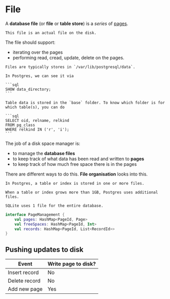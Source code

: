 # File

A **database file** (or **file** or **table store**) is a _series_ of [pages](page.md).

~~~admonish note
This file is an actual file on the disk.
~~~

The file should support:
* iterating over the pages
* performing read, cread, update, delete on the pages.

~~~admonish example
Files are typically stores in `/var/lib/postgresql/data`.

In Postgres, we can see it via

```sql
SHOW data_directory;
```

Table data is stored in the `base` folder. To know which folder is for which table(s), you can do

```sql
SELECT oid, relname, relkind
FROM pg_class
WHERE relkind IN ('r', 'i');
```
~~~

The job of a disk space manager is:
* to manage the **database files**
* to keep track of what data has been read and written to **pages**
* to keep track of how much free space there is in the pages

There are different ways to do this. **File organisation** looks into this.

~~~admonish example title="Postgres"
In Postgres, a table or index is stored in one or more files.

When a table or index grows more than 1GB, Postgres uses additional files.
~~~

~~~admonish example title="SQLite"
SQLite uses 1 file for the entire database.
~~~

```kotlin
interface PageManagement {
    val pages: HashMap<PageId, Page>
    val freeSpaces: HashMap<PageId, Int>
    val records: HashMap<PageId, List<RecordId>>
}
```

## Pushing updates to disk

Event | Write page to disk?
-----|-----
Insert record | No
Delete record | No
Add new page | Yes
